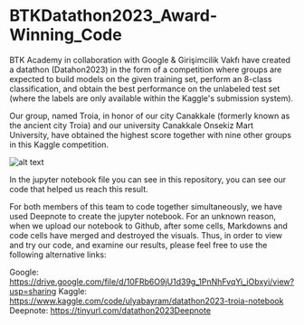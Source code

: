 # BTKDatathon2023_Award-Winning_Code

BTK Academy in collaboration with Google & Girişimcilik Vakfı have created a datathon (Datahon2023) in the form of a competition where groups are expected to build models on the given training set, perform an 8-class classification, and obtain the best performance on the unlabeled test set (where the labels are only available within the Kaggle's submission system).

Our group, named Troia, in honor of our city Canakkale (formerly known as the ancient city Troia) and our university Canakkale Onsekiz Mart University, have obtained the highest score together with nine other groups in this Kaggle competition.

![alt text](https://labs.openai.com/s/y1vnCdAuGIOBzqSuPvPD0CYY)

In the jupyter notebook file you can see in this repository, you can see our code that helped us reach this result.

For both members of this team to code together simultaneously, we have used Deepnote to create the jupyter notebook. For an unknown reason, when we upload our notebook to Github, after some cells, Markdowns and code cells have merged and destroyed the visuals. Thus, in order to view and try our code, and examine our results, please feel free to use the following alternative links:

Google: https://drive.google.com/file/d/10FRb6O9jU1d39g_1PnNhFvqYi_iObxyi/view?usp=sharing
Kaggle: https://www.kaggle.com/code/ulyabayram/datathon2023-troia-notebook
Deepnote: https://tinyurl.com/datathon2023Deepnote
